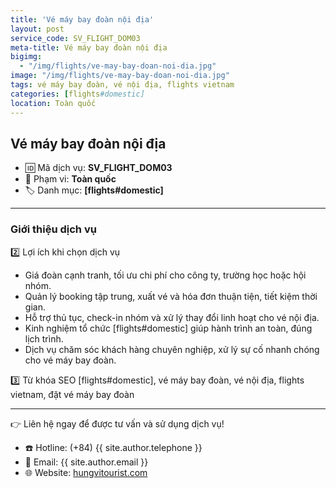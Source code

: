 ```yaml
---
title: 'Vé máy bay đoàn nội địa'
layout: post
service_code: SV_FLIGHT_DOM03
meta-title: Vé máy bay đoàn nội địa
bigimg:
  - "/img/flights/ve-may-bay-doan-noi-dia.jpg"
image: "/img/flights/ve-may-bay-doan-noi-dia.jpg"
tags: vé máy bay đoàn, vé nội địa, flights vietnam
categories: [flights#domestic]
location: Toàn quốc
---
```


## Vé máy bay đoàn nội địa

- 🆔 Mã dịch vụ: **SV_FLIGHT_DOM03**
- 📍 Phạm vi: **Toàn quốc**
- 🏷️ Danh mục: **[flights#domestic]**

---

### Giới thiệu dịch vụ

2️⃣ Lợi ích khi chọn dịch vụ
- Giá đoàn cạnh tranh, tối ưu chi phí cho công ty, trường học hoặc hội nhóm.  
- Quản lý booking tập trung, xuất vé và hóa đơn thuận tiện, tiết kiệm thời gian.  
- Hỗ trợ thủ tục, check-in nhóm và xử lý thay đổi linh hoạt cho vé nội địa.  
- Kinh nghiệm tổ chức [flights#domestic] giúp hành trình an toàn, đúng lịch trình.  
- Dịch vụ chăm sóc khách hàng chuyên nghiệp, xử lý sự cố nhanh chóng cho vé máy bay đoàn.

3️⃣ Từ khóa SEO
[flights#domestic], vé máy bay đoàn, vé nội địa, flights vietnam, đặt vé máy bay đoàn

---

👉 Liên hệ ngay để được tư vấn và sử dụng dịch vụ!

- ☎️ Hotline: (+84) {{ site.author.telephone }}
- 📧 Email: {{ site.author.email }}
- 🌐 Website: [hungvitourist.com](https://hungvitourist.com)

